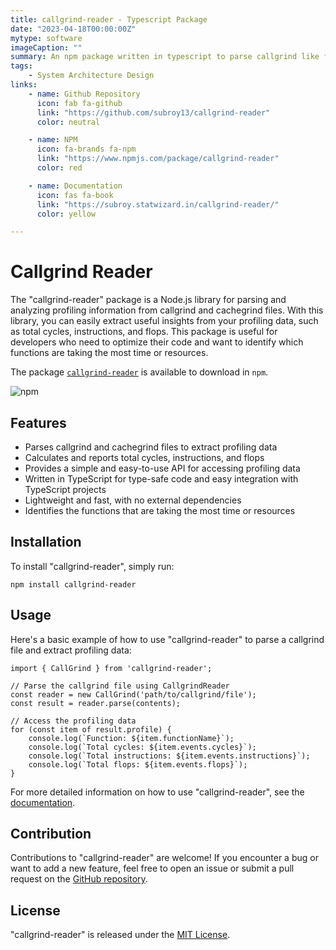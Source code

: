 ```yaml
---
title: callgrind-reader - Typescript Package
date: "2023-04-18T00:00:00Z"
mytype: software
imageCaption: ""
summary: An npm package written in typescript to parse callgrind like files and extract profiling metrics from code
tags:
    - System Architecture Design
links:
    - name: Github Repository
      icon: fab fa-github
      link: "https://github.com/subroy13/callgrind-reader"
      color: neutral

    - name: NPM
      icon: fa-brands fa-npm
      link: "https://www.npmjs.com/package/callgrind-reader"
      color: red

    - name: Documentation
      icon: fas fa-book
      link: "https://subroy.statwizard.in/callgrind-reader/"
      color: yellow

---
```


# Callgrind Reader

The "callgrind-reader" package is a Node.js library for parsing and analyzing profiling information from callgrind and cachegrind files. With this library, you can easily extract useful insights from your profiling data, such as total cycles, instructions, and flops. This package is useful for developers who need to optimize their code and want to identify which functions are taking the most time or resources.

The package [`callgrind-reader`](https://www.npmjs.com/package/callgrind-reader) is available to download in `npm`.

![npm](https://img.shields.io/npm/dm/callgrind-reader)

## Features

- Parses callgrind and cachegrind files to extract profiling data
- Calculates and reports total cycles, instructions, and flops
- Provides a simple and easy-to-use API for accessing profiling data
- Written in TypeScript for type-safe code and easy integration with TypeScript projects
- Lightweight and fast, with no external dependencies
- Identifies the functions that are taking the most time or resources

## Installation

To install "callgrind-reader", simply run:

```
npm install callgrind-reader
```

## Usage 

Here's a basic example of how to use "callgrind-reader" to parse a callgrind file and extract profiling data:

```
import { CallGrind } from 'callgrind-reader';

// Parse the callgrind file using CallgrindReader
const reader = new CallGrind('path/to/callgrind/file');
const result = reader.parse(contents);

// Access the profiling data
for (const item of result.profile) {
    console.log(`Function: ${item.functionName}`);
    console.log(`Total cycles: ${item.events.cycles}`);
    console.log(`Total instructions: ${item.events.instructions}`);
    console.log(`Total flops: ${item.events.flops}`);
}
```

For more detailed information on how to use "callgrind-reader", see the [documentation](https://subroy13.github.io/callgrind-reader/).

## Contribution

Contributions to "callgrind-reader" are welcome! If you encounter a bug or want to add a new feature, feel free to open an issue or submit a pull request on the [GitHub repository](https://github.com/subroy13/callgrind-reader).

## License

"callgrind-reader" is released under the [MIT License](https://github.com/subroy13/callgrind-reader/blob/master/LICENSE).
